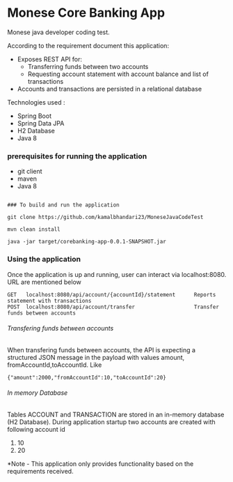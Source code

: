 # Monese Core Banking App
Monese java developer coding test.

According to the requirement document this application:
* Exposes REST API for:
  - Transferring funds between two accounts
  - Requesting account statement with account balance and list of transactions
* Accounts and transactions are persisted in a relational database

Technologies used :
* Spring Boot
* Spring Data JPA
* H2 Database
* Java 8
### prerequisites for running the application
* git client 
* maven 
* Java 8 
```

### To build and run the application

git clone https://github.com/kamalbhandari23/MoneseJavaCodeTest

mvn clean install

java -jar target/corebanking-app-0.0.1-SNAPSHOT.jar
```
### Using the application
Once the application is up and running, user can interact via  localhost:8080. URL are mentioned below
```
GET   localhost:8080/api/account/{accountId}/statement      Reports statement with transactions
POST  localhost:8080/api/account/transfer                   Transfer funds between accounts
```
###### Transfering funds between accounts
When transfering funds between accounts, the API is expecting a structured JSON message in the payload with values amount, fromAccountId,toAccountId. Like
```
{"amount":2000,"fromAccountId":10,"toAccountId":20}
```

###### In memory Database
Tables ACCOUNT and TRANSACTION are  stored in an in-memory database (H2 Database). During application startup two accounts are created with following account id
1) 10
2) 20 

*Note - This application only provides functionality based on the requirements received. 
